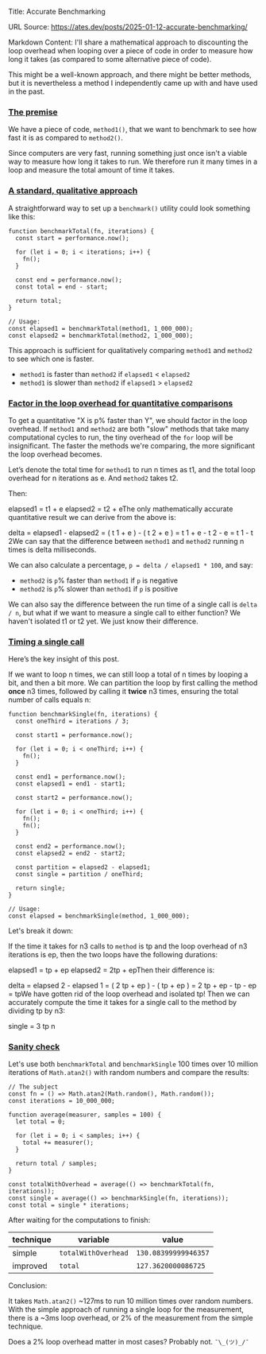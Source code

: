 Title: Accurate Benchmarking

URL Source: https://ates.dev/posts/2025-01-12-accurate-benchmarking/

Markdown Content:
I'll share a mathematical approach to discounting the loop overhead when looping over a piece of code in order to measure how long it takes (as compared to some alternative piece of code).

This might be a well-known approach, and there might be better methods, but it is nevertheless a method I independently came up with and have used in the past.

### [The premise](https://ates.dev/posts/2025-01-12-accurate-benchmarking/#the-premise)

We have a piece of code, `method1()`, that we want to benchmark to see how fast it is as compared to `method2()`.

Since computers are very fast, running something just once isn't a viable way to measure how long it takes to run. We therefore run it many times in a loop and measure the total amount of time it takes.

### [A standard, qualitative approach](https://ates.dev/posts/2025-01-12-accurate-benchmarking/#a-standard-qualitative-approach)

A straightforward way to set up a `benchmark()` utility could look something like this:

```
function benchmarkTotal(fn, iterations) {
  const start = performance.now();

  for (let i = 0; i < iterations; i++) {
    fn();
  }

  const end = performance.now();
  const total = end - start;

  return total;
}

// Usage:
const elapsed1 = benchmarkTotal(method1, 1_000_000);
const elapsed2 = benchmarkTotal(method2, 1_000_000);
```

This approach is sufficient for qualitatively comparing `method1` and `method2` to see which one is faster.

*   `method1` is faster than `method2` if `elapsed1` < `elapsed2`
*   `method1` is slower than `method2` if `elapsed1` \> `elapsed2`

### [Factor in the loop overhead for quantitative comparisons](https://ates.dev/posts/2025-01-12-accurate-benchmarking/#factor-in-the-loop-overhead-for-quantitative-comparisons)

To get a quantitative "X is p% faster than Y", we should factor in the loop overhead. If `method1` and `method2` are both "slow" methods that take many computational cycles to run, the tiny overhead of the `for` loop will be insignificant. The faster the methods we're comparing, the more significant the loop overhead becomes.

Let’s denote the total time for `method1` to run n times as t1, and the total loop overhead for n iterations as e. And `method2` takes t2.

Then:

elapsed1 \= t1 + e elapsed2 \= t2 + eThe only mathematically accurate quantitative result we can derive from the above is:

delta \= elapsed1 \- elapsed2 \= ( t 1 + e ) \- ( t 2 + e ) \= t 1 + e \- t 2 \- e \= t 1 \- t 2We can say that the difference between `method1` and `method2` running n times is delta milliseconds.

We can also calculate a percentage, `p = delta / elapsed1 * 100`, and say:

*   `method2` is `p`% faster than `method1` if `p` is negative
*   `method2` is `p`% slower than `method1` if `p` is positive

We can also say the difference between the run time of a single call is `delta / n`, but what if we want to measure a single call to either function? We haven't isolated t1 or t2 yet. We just know their difference.

### [Timing a single call](https://ates.dev/posts/2025-01-12-accurate-benchmarking/#timing-a-single-call)

Here’s the key insight of this post.

If we want to loop n times, we can still loop a total of n times by looping a bit, and then a bit more. We can partition the loop by first calling the method **once** n3 times, followed by calling it **twice** n3 times, ensuring the total number of calls equals n:

```
function benchmarkSingle(fn, iterations) {
  const oneThird = iterations / 3;

  const start1 = performance.now();

  for (let i = 0; i < oneThird; i++) {
    fn();
  }

  const end1 = performance.now();
  const elapsed1 = end1 - start1;

  const start2 = performance.now();

  for (let i = 0; i < oneThird; i++) {
    fn();
    fn();
  }

  const end2 = performance.now();
  const elapsed2 = end2 - start2;

  const partition = elapsed2 - elapsed1;
  const single = partition / oneThird;

  return single;
}

// Usage:
const elapsed = benchmarkSingle(method, 1_000_000);
```

Let's break it down:

If the time it takes for n3 calls to `method` is tp and the loop overhead of n3 iterations is ep, then the two loops have the following durations:

elapsed1 \= tp + ep elapsed2 \= 2tp + epThen their difference is:

delta \= elapsed 2 \- elapsed 1 \= ( 2 tp + ep ) \- ( tp + ep ) \= 2 tp + ep \- tp \- ep \= tpWe have gotten rid of the loop overhead and isolated tp! Then we can accurately compute the time it takes for a single call to the method by dividing tp by n3:

single \= 3 tp n

### [Sanity check](https://ates.dev/posts/2025-01-12-accurate-benchmarking/#sanity-check)

Let's use both `benchmarkTotal` and `benchmarkSingle` 100 times over 10 million iterations of `Math.atan2()` with random numbers and compare the results:

```
// The subject
const fn = () => Math.atan2(Math.random(), Math.random());
const iterations = 10_000_000;

function average(measurer, samples = 100) {
  let total = 0;

  for (let i = 0; i < samples; i++) {
    total += measurer();
  }

  return total / samples;
}

const totalWithOverhead = average(() => benchmarkTotal(fn, iterations));
const single = average(() => benchmarkSingle(fn, iterations));
const total = single * iterations;
```

After waiting for the computations to finish:

| technique | variable | value |
| --- | --- | --- |
| simple | `totalWithOverhead` | `130.08399999946357` |
| improved | `total` | `127.3620000086725` |

Conclusion:

It takes `Math.atan2()` ~127ms to run 10 million times over random numbers. With the simple approach of running a single loop for the measurement, there is a ~3ms loop overhead, or 2% of the measurement from the simple technique.

Does a 2% loop overhead matter in most cases? Probably not. `¯\_(ツ)_/¯`

